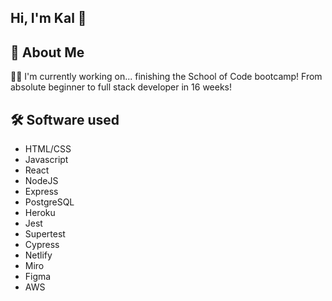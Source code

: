 ## Hi, I'm Kal 👋


## 🚀 About Me

👩‍💻 I'm currently working on... finishing the School of Code bootcamp! From absolute beginner to full stack developer in 16 weeks!


## 🛠 Software used

* HTML/CSS
* Javascript
* React
* NodeJS
* Express
* PostgreSQL
* Heroku
* Jest
* Supertest
* Cypress 
* Netlify
* Miro 
* Figma
* AWS


